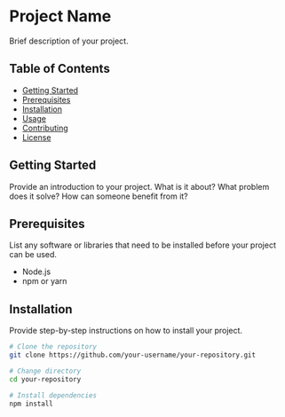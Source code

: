 # Project Name

Brief description of your project.

## Table of Contents
- [Getting Started](#getting-started)
- [Prerequisites](#prerequisites)
- [Installation](#installation)
- [Usage](#usage)
- [Contributing](#contributing)
- [License](#license)

## Getting Started

Provide an introduction to your project. What is it about? What problem does it solve? How can someone benefit from it? 

## Prerequisites

List any software or libraries that need to be installed before your project can be used.

- Node.js
- npm or yarn

## Installation

Provide step-by-step instructions on how to install your project.

```bash
# Clone the repository
git clone https://github.com/your-username/your-repository.git

# Change directory
cd your-repository

# Install dependencies
npm install